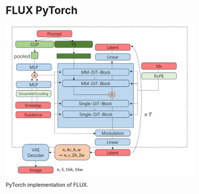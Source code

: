 # FLUX PyTorch

<p align="center">
  <img src="FLUX.png" alt="FLUX" style="display:block; margin:auto; width:600px;" />
</p>

PyTorch implementation of FLUX.

